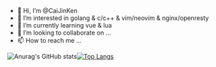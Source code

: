 - 👋 Hi, I’m @CaiJinKen
- 👀 I’m interested in golang & c/c++ & vim/neovim & nginx/openresty
- 🌱 I’m currently learning vue & lua
- 💞️ I’m looking to collaborate on ...
- 📫 How to reach me ...

![Anurag's GitHub stats](https://github-readme-stats.vercel.app/api?username=anuraghazra&show_icons=true&theme=ambient_gradient)[![Top Langs](https://github-readme-stats.vercel.app/api/top-langs/?username=CaiJinKen)](https://github.com/anuraghazra/github-readme-stats)
<!---
CaiJinKen/CaiJinKen is a ✨ special ✨ repository because its `README.md` (this file) appears on your GitHub profile.
You can click the Preview link to take a look at your changes.
--->
